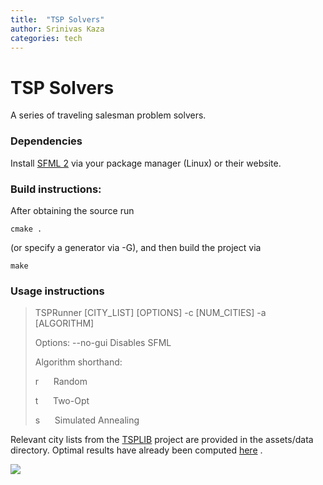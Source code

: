 ```yaml
---
title:  "TSP Solvers"
author: Srinivas Kaza
categories: tech
---
```


# TSP Solvers

A series of traveling salesman problem solvers.

### Dependencies

Install [SFML 2](http://www.sfml-dev.org/) via your package manager (Linux) or their website.

### Build instructions:

After obtaining the source run 

	cmake .

(or specify a generator via -G), and then build the project via

	make

### Usage instructions

>  TSPRunner [CITY_LIST] [OPTIONS] -c [NUM_CITIES] -a [ALGORITHM]
>
>  Options:
>   --no-gui	Disables SFML
> 
>  Algorithm shorthand:
>  
>  r&nbsp;&nbsp;&nbsp;&nbsp;&nbsp;&nbsp;Random
> 
>  t&nbsp;&nbsp;&nbsp;&nbsp;&nbsp;&nbsp;Two-Opt
>  
>  s&nbsp;&nbsp;&nbsp;&nbsp;&nbsp;&nbsp;Simulated Annealing

Relevant city lists from the [TSPLIB](http://www.iwr.uni-heidelberg.de/groups/comopt/software/TSPLIB95/tsp/) project are provided in the assets/data directory. Optimal results have already been computed [here](http://www.iwr.uni-heidelberg.de/groups/comopt/software/TSPLIB95/STSP.html) .

![](http://i.imgur.com/wd91ApJ.gif)